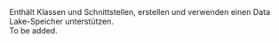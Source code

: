 <Namespace Name="Microsoft.Azure.Management.DataLake.Store">
  <Docs>
    <summary>Enthält Klassen und Schnittstellen, erstellen und verwenden einen Data Lake-Speicher unterstützen.</summary> 
    <remarks>To be added.</remarks>
  </Docs>
</Namespace>

